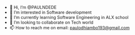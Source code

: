 - 👋 Hi, I’m @PAULNDEDE
- 👀 I’m interested in Software development
- 🌱 I’m currently learning Software Engineering in ALX school
- 💞️ I’m looking to collaborate on Tech world
- 📫 How to reach me on email: paulodhiambo193@gmail.com

<!---
PAULNDEDE/PAULNDEDE is a ✨ special ✨ repository because its `README.md` (this file) appears on your GitHub profile.
You can click the Preview link to take a look at your changes.
--->
